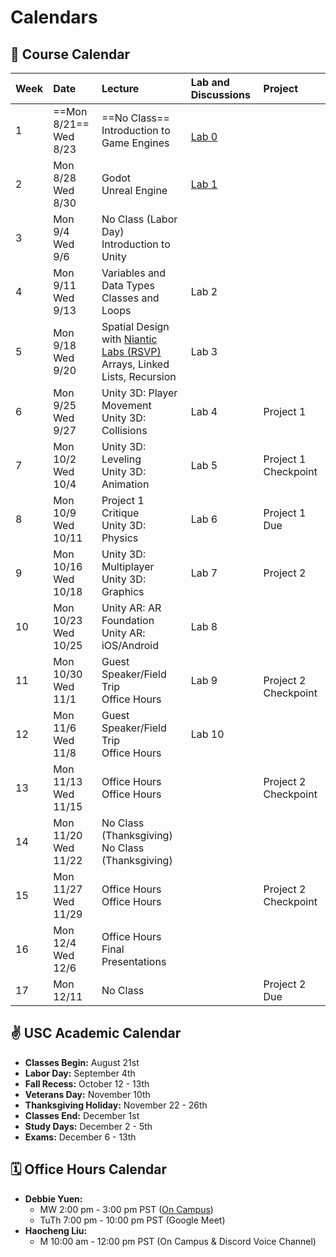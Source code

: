 # Calendars
## 📓 Course Calendar
| Week | Date                     | Lecture                                           | Lab and Discussions              | Project |
| :----| :----------------------- | :------------------------------------------------ | :-------------------------------| :--------------|
| 1    | ==Mon 8/21== <br> Wed 8/23   | ==No Class== <br> Introduction to Game Engines | <br> [Lab 0](Labs/lab0.md) | |
| 2    | Mon 8/28 <br> Wed 8/30   | Godot <br> Unreal Engine |  [Lab 1](Labs/lab1.md) | | |
| 3    | Mon 9/4 <br> Wed 9/6     | No Class (Labor Day) <br> Introduction to Unity | |
| 4    | Mon 9/11 <br> Wed 9/13   | Variables and Data Types <br> Classes and Loops | Lab 2 |
| 5    | Mon 9/18 <br> Wed 9/20   | Spatial Design with [Niantic Labs (RSVP)](https://calendar.google.com/calendar/event?action=TEMPLATE&tmeid=a2tjZGhsdTdrZjlzM2Q5NTNwYjRndXRmb2sgZGVib3JhaHl1ZW4yMDE2QGJlcmtlbGV5LmVkdQ&tmsrc=deborahyuen2016%40berkeley.edu) <br> Arrays, Linked Lists, Recursion | Lab 3 |
| 6    | Mon 9/25 <br> Wed 9/27   | Unity 3D: Player Movement <br> Unity 3D: Collisions | Lab 4 | Project 1 |
| 7    | Mon 10/2 <br> Wed 10/4   | Unity 3D: Leveling <br> Unity 3D: Animation | Lab 5 | Project 1 Checkpoint |
| 8    | Mon 10/9 <br> Wed 10/11  | Project 1 Critique <br> Unity 3D: Physics | Lab 6 | Project 1 Due |
| 9    | Mon 10/16 <br> Wed 10/18 | Unity 3D: Multiplayer <br> Unity 3D: Graphics | Lab 7 | Project 2 |
| 10   | Mon 10/23 <br> Wed 10/25 | Unity AR: AR Foundation <br> Unity AR: iOS/Android | Lab 8 |
| 11   | Mon 10/30 <br> Wed 11/1  | Guest Speaker/Field Trip <br> Office Hours | Lab 9 | <br> Project 2 Checkpoint |
| 12   | Mon 11/6 <br> Wed 11/8   | Guest Speaker/Field Trip <br> Office Hours | Lab 10 |
| 13   | Mon 11/13 <br> Wed 11/15 | Office Hours <br> Office Hours | | Project 2 Checkpoint|
| 14   | Mon 11/20 <br> Wed 11/22 | No Class (Thanksgiving) <br> No Class (Thanksgiving) | | |
| 15   | Mon 11/27 <br> Wed 11/29 | Office Hours <br> Office Hours | | Project 2 Checkpoint |
| 16   | Mon 12/4 <br> Wed 12/6   | Office Hours <br> Final Presentations | | |
| 17   | Mon 12/11 | No Class | | Project 2 Due|

## ✌️ USC Academic Calendar
* **Classes Begin:** August 21st
* **Labor Day:** September 4th
* **Fall Recess:** October 12 - 13th
* **Veterans Day:** November 10th
* **Thanksgiving Holiday:** November 22 - 26th
* **Classes End:** December 1st
* **Study Days:** December 2 - 5th
* **Exams:** December 6 - 13th

## 🗓️ Office Hours Calendar

* **Debbie Yuen:** 
    * MW 2:00 pm - 3:00 pm PST ([On Campus](https://calendly.com/debbieyuen/30min))
    * TuTh 7:00 pm - 10:00 pm PST (Google Meet)
* **Haocheng Liu:**
    *  M 10:00 am - 12:00 pm PST (On Campus & Discord Voice Channel)